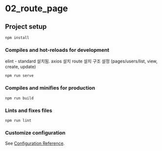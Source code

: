 # 02_route_page

## Project setup
```
npm install
```

### Compiles and hot-reloads for development

elint - standard 설치됨.
axios 설치
route 설치
구조 설정 (pages/users/list, view, create, update)

```
npm run serve
```

### Compiles and minifies for production
```
npm run build
```

### Lints and fixes files
```
npm run lint
```

### Customize configuration
See [Configuration Reference](https://cli.vuejs.org/config/).
